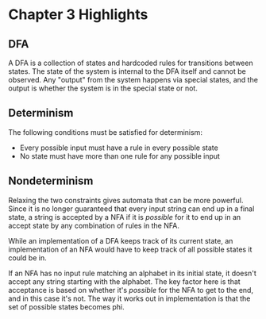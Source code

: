 # Chapter 3 Highlights

## DFA

A DFA is a collection of states and hardcoded rules for transitions between states. The state of the system is internal to the DFA itself and cannot be observed. Any "output" from the system happens via special states, and the output is whether the system is in the special state or not.

## Determinism

The following conditions must be satisfied for determinism:

- Every possible input must have a rule in every possible state
- No state must have more than one rule for any possible input

## Nondeterminism

Relaxing the two constraints gives automata that can be more powerful. Since it is no longer guaranteed that every input string can end up in a final state, a string is accepted by a NFA if it is *possible* for it to end up in an accept state by any combination of rules in the NFA.

While an implementation of a DFA keeps track of its current state, an implementation of an NFA would have to keep track of all possible states it could be in.

If an NFA has no input rule matching an alphabet in its initial state, it doesn't accept any string starting with the alphabet. The key factor here is that acceptance is based on whether it's *possible* for the NFA to get to the end, and in this case it's not. The way it works out in implementation is that the set of possible states becomes phi.

